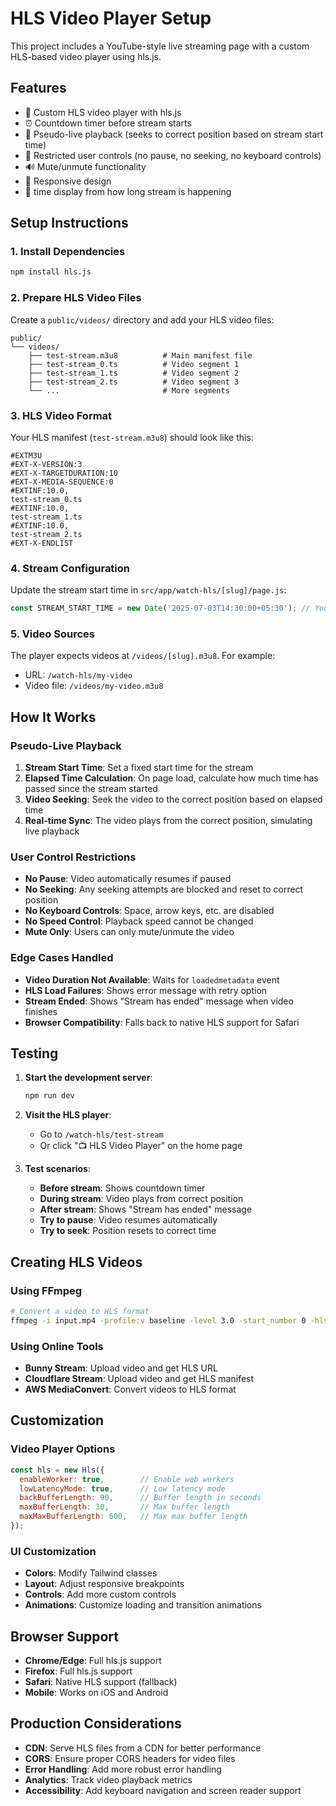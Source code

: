 # HLS Video Player Setup

This project includes a YouTube-style live streaming page with a custom HLS-based video player using hls.js.

## Features

- 🎥 Custom HLS video player with hls.js
- ⏰ Countdown timer before stream starts
- 🔄 Pseudo-live playback (seeks to correct position based on stream start time)
- 🚫 Restricted user controls (no pause, no seeking, no keyboard controls)
- 🔊 Mute/unmute functionality
- 📱 Responsive design
- 🎯 time display from how long stream is happening

## Setup Instructions

### 1. Install Dependencies

```bash
npm install hls.js
```

### 2. Prepare HLS Video Files

Create a `public/videos/` directory and add your HLS video files:

```
public/
└── videos/
    ├── test-stream.m3u8          # Main manifest file
    ├── test-stream_0.ts          # Video segment 1
    ├── test-stream_1.ts          # Video segment 2
    ├── test-stream_2.ts          # Video segment 3
    └── ...                       # More segments
```

### 3. HLS Video Format

Your HLS manifest (`test-stream.m3u8`) should look like this:

```m3u8
#EXTM3U
#EXT-X-VERSION:3
#EXT-X-TARGETDURATION:10
#EXT-X-MEDIA-SEQUENCE:0
#EXTINF:10.0,
test-stream_0.ts
#EXTINF:10.0,
test-stream_1.ts
#EXTINF:10.0,
test-stream_2.ts
#EXT-X-ENDLIST
```

### 4. Stream Configuration

Update the stream start time in `src/app/watch-hls/[slug]/page.js`:

```javascript
const STREAM_START_TIME = new Date('2025-07-03T14:30:00+05:30'); // Your start time
```

### 5. Video Sources

The player expects videos at `/videos/[slug].m3u8`. For example:
- URL: `/watch-hls/my-video`
- Video file: `/videos/my-video.m3u8`

## How It Works

### Pseudo-Live Playback

1. **Stream Start Time**: Set a fixed start time for the stream
2. **Elapsed Time Calculation**: On page load, calculate how much time has passed since the stream started
3. **Video Seeking**: Seek the video to the correct position based on elapsed time
4. **Real-time Sync**: The video plays from the correct position, simulating live playback

### User Control Restrictions

- **No Pause**: Video automatically resumes if paused
- **No Seeking**: Any seeking attempts are blocked and reset to correct position
- **No Keyboard Controls**: Space, arrow keys, etc. are disabled
- **No Speed Control**: Playback speed cannot be changed
- **Mute Only**: Users can only mute/unmute the video

### Edge Cases Handled

- **Video Duration Not Available**: Waits for `loadedmetadata` event
- **HLS Load Failures**: Shows error message with retry option
- **Stream Ended**: Shows "Stream has ended" message when video finishes
- **Browser Compatibility**: Falls back to native HLS support for Safari

## Testing

1. **Start the development server**:
   ```bash
   npm run dev
   ```

2. **Visit the HLS player**:
   - Go to `/watch-hls/test-stream`
   - Or click "📺 HLS Video Player" on the home page

3. **Test scenarios**:
   - **Before stream**: Shows countdown timer
   - **During stream**: Video plays from correct position
   - **After stream**: Shows "Stream has ended" message
   - **Try to pause**: Video resumes automatically
   - **Try to seek**: Position resets to correct time

## Creating HLS Videos

### Using FFmpeg

```bash
# Convert a video to HLS format
ffmpeg -i input.mp4 -profile:v baseline -level 3.0 -start_number 0 -hls_time 10 -hls_list_size 0 -f hls public/videos/test-stream.m3u8
```

### Using Online Tools

- **Bunny Stream**: Upload video and get HLS URL
- **Cloudflare Stream**: Upload video and get HLS manifest
- **AWS MediaConvert**: Convert videos to HLS format

## Customization

### Video Player Options

```javascript
const hls = new Hls({
  enableWorker: true,        // Enable web workers
  lowLatencyMode: true,      // Low latency mode
  backBufferLength: 90,      // Buffer length in seconds
  maxBufferLength: 30,       // Max buffer length
  maxMaxBufferLength: 600,   // Max max buffer length
});
```

### UI Customization

- **Colors**: Modify Tailwind classes
- **Layout**: Adjust responsive breakpoints
- **Controls**: Add more custom controls
- **Animations**: Customize loading and transition animations

## Browser Support

- **Chrome/Edge**: Full hls.js support
- **Firefox**: Full hls.js support
- **Safari**: Native HLS support (fallback)
- **Mobile**: Works on iOS and Android

## Production Considerations

- **CDN**: Serve HLS files from a CDN for better performance
- **CORS**: Ensure proper CORS headers for video files
- **Error Handling**: Add more robust error handling
- **Analytics**: Track video playback metrics
- **Accessibility**: Add keyboard navigation and screen reader support 